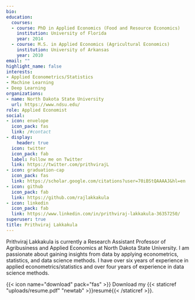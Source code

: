```yaml
---
bio: 
education:
  courses:
  - course: PhD in Applied Economics (Food and Resource Economics)
    institution: University of Florida
    year: 2014
  - course: M.S. in Applied Economics (Agricultural Economics)
    institution: University of Arkansas
    year: 2010
email: ""
highlight_name: false
interests:
- Applied Econometrics/Statistics
- Machine Learning
- Deep Learning
organizations:
- name: North Dakota State University
  url: https://www.ndsu.edu/
role: Applied Economist
social:
- icon: envelope
  icon_pack: fas
  link: /#contact
- display:
    header: true
  icon: twitter
  icon_pack: fab
  label: Follow me on Twitter
  link: https://twitter.com/prithvirajL
- icon: graduation-cap
  icon_pack: fas
  link: https://scholar.google.com/citations?user=70iBStQAAAAJ&hl=en
- icon: github
  icon_pack: fab
  link: https://github.com/rajlakkakula
- icon: linkedin
  icon_pack: fab
  link: https://www.linkedin.com/in/prithviraj-lakkakula-36357250/
superuser: true
title: Prithviraj Lakkakula
---
```


Prithviraj Lakkakula is currently a Research Assistant Professor of Agribusiness and Applied Economics at North Dakota State University. I am passionate about gaining insights from data by applying econometrics, statistics, and data science methods. I have over six years of experience in applied econometrics/statistics and over four years of experience in data science methods.


{{< icon name="download" pack="fas" >}} Download my {{< staticref "uploads/resume.pdf" "newtab" >}}resumé{{< /staticref >}}.
